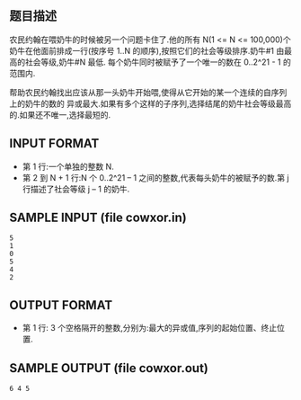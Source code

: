 ## 题目描述

农民约翰在喂奶牛的时候被另一个问题卡住了.他的所有 N(1 <= N <= 100,000)个奶牛在他面前排成一行(按序号 1..N 的顺序),按照它们的社会等级排序.奶牛#1 由最高的社会等级,奶牛#N 最低.
每个奶牛同时被赋予了一个唯一的数在 0..2^21 - 1 的范围内.

帮助农民约翰找出应该从那一头奶牛开始喂,使得从它开始的某一个连续的自序列上的奶牛的数的
异或最大.如果有多个这样的子序列,选择结尾的奶牛社会等级最高的.如果还不唯一,选择最短的.

## INPUT FORMAT
 - 第 1 行:一个单独的整数 N.
 - 第 2 到 N + 1 行:N 个 0..2^21 – 1 之间的整数,代表每头奶牛的被赋予的数.第 j 行描述了社会等级 j – 1 的奶牛.


## SAMPLE INPUT (file cowxor.in)
```
5
1
0
5
4
2
```

## OUTPUT FORMAT

- 第 1 行: 3 个空格隔开的整数,分别为:最大的异或值,序列的起始位置、终止位置.

## SAMPLE OUTPUT (file cowxor.out)
```
6 4 5 
```
